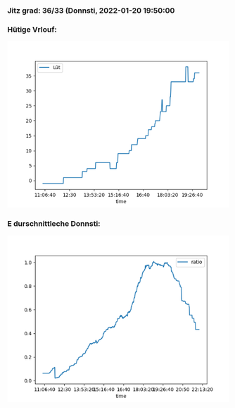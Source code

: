 ### Jitz grad: 36/33 (Donnsti, 2022-01-20 19:50:00

### Hütige Vrlouf:
![Graph](Today.png)

### E durschnittleche Donnsti:
![Graph](Donnsti.png)